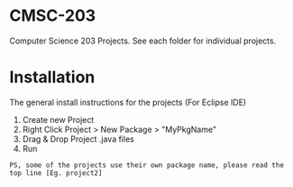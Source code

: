 # CMSC-203
Computer Science 203 Projects. See each folder for individual projects.

# Installation 
The general install instructions for the projects (For Eclipse IDE)

1. Create new Project
2. Right Click Project > New Package > "MyPkgName"
3. Drag & Drop Project .java files
4. Run

```PS, some of the projects use their own package name, please read the top line [Eg. project2]```
